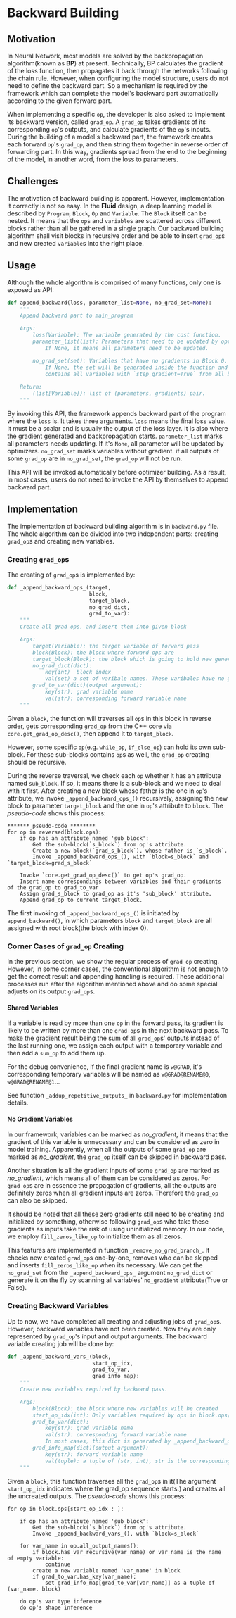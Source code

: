 # Backward Building

## Motivation

In Neural Network, most models are solved by the backpropagation algorithm(known as **BP**) at present. Technically, BP calculates the gradient of the loss function, then propagates it back through the networks following the chain rule. However, when configuring the model structure, users do not need to define the backward part. So a mechanism is required by the framework which can complete the model's backward part automatically according to the given forward part.

When implementing a specific `op`, the developer is also asked to implement its backward version, called `grad_op`. A `grad_op` takes gradients of its corresponding `op`'s outputs, and calculate gradients of the `op`'s inputs. During the building of a model's backward part, the framework creates each forward `op`'s `grad_op`, and then string them together in reverse order of forwarding part. In this way, gradients spread from the end to the beginning of the model, in another word, from the loss to parameters.

## Challenges

The motivation of backward building is apparent. However, implementation it correctly is not so easy. In the **Fluid** design, a deep learning model is described by `Program`, `Block`, `Op` and `Variable`. The `Block` itself can be nested. It means that the `op`s and `variable`s are scattered across different blocks rather than all be gathered in a single graph. Our backward building algorithm shall visit blocks in recursive order and be able to insert `grad_op`s and new created `variable`s into the right place. 

## Usage

Although the whole algorithm is comprised of many functions, only one is exposed as API:

```python
def append_backward(loss, parameter_list=None, no_grad_set=None):
    """
    Append backward part to main_program

    Args:
        loss(Variable): The variable generated by the cost function.
        parameter_list(list): Parameters that need to be updated by optimizers.
            If None, it means all parameters need to be updated.

        no_grad_set(set): Variables that have no gradients in Block 0. 
            If None, the set will be generated inside the function and 
            contains all variables with `step_gradient=True` from all blocks.
        
    Return:
        (list[Variable]): list of (parameters, gradients) pair.
    """
```

By invoking this API, the framework appends backward part of the program where the `loss` is. It takes three arguments. `loss` means the final loss value. It must be a scalar and is usually the output of the loss layer. It is also where the gradient generated and backpropagation starts. `parameter_list` marks all parameters needs updating. If it's `None`, all parameter will be updated by optimizers. `no_grad_set` marks variables without gradient. if all outputs of some `grad_op` are in `no_grad_set`, the `grad_op` will not be run.

This API will be invoked automatically before optimizer building. 
As a result, in most cases, users do not need to invoke the API by themselves to append backward part.

## Implementation

The implementation of backward building algorithm is in `backward.py` file. The whole algorithm can be divided into two independent parts: creating `grad_op`s and creating new variables. 

### Creating `grad_op`s

The creating of `grad_op`s is implemented by:

```python
def _append_backward_ops_(target,
                          block,
                          target_block,
                          no_grad_dict,
                          grad_to_var):
    """
    Create all grad ops, and insert them into given block

    Args:
        target(Variable): the target variable of forward pass
        block(Block): the block where forward ops are
        target_block(Block): the block which is going to hold new generated grad ops
        no_grad_dict(dict): 
            key(int)  block index
            val(set) a set of varibale names. These varibales have no gradient
        grad_to_var(dict)(output argument):
            key(str): grad variable name
            val(str): corresponding forward variable name
    """
```

Given a `block`, the function will traverses all `op`s in this block in reverse order, gets corresponding `grad_op` from the C++ core via `core.get_grad_op_desc()`, then append it to `target_block`. 

However, some specific `op`(e.g. `while_op`, `if_else_op`) can hold its own sub-block. For these sub-blocks contains `op`s as well, the `grad_op` creating should be recursive.

During the reverse traversal, we check each `op` whether it has an attribute named `sub_block`. If so, it means there is a sub-block and we need to deal with it first. After creating a new block whose father is the one in `op`'s attribute, we invoke `_append_backward_ops_()` recursively, assigning the new block to parameter `target_block` and the one in `op`'s attribute to `block`. The *pseudo-code* shows this process:

```
******* pseudo-code ********
for op in reversed(block.ops):
    if op has an attribute named 'sub_block':
        Get the sub-block(`s_block`) from op's attribute.
        Create a new block(`grad_s_block`), whose father is `s_block`.
        Invoke _append_backward_ops_(), with `block=s_block` and `target_block=grad_s_block`
    
    Invoke `core.get_grad_op_desc()` to get op's grad_op.
    Insert name correspondings between variables and their gradients of the grad_op to grad_to_var
    Assign grad_s_block to grad_op as it's 'sub_block' attribute.
    Append grad_op to current target_block.
```

The first invoking of `_append_backward_ops_()` is initiated by `append_backward()`, in which parameters `block` and `target_block` are all assigned with root block(the block with index 0).

### Corner Cases of `grad_op` Creating

In the previous section, we show the regular process of `grad_op` creating. However, in some corner cases, the conventional algorithm is not enough to get the correct result and appending handling is required. These additional processes run after the algorithm mentioned above and do some special adjusts on its output `grad_op`s.

#### Shared Variables

If a variable is read by more than one `op` in the forward pass, its gradient is likely to be written by more than one `grad_op`s in the next backward pass. To make the gradient result being the sum of all `grad_op`s' outputs instead of the last running one, we assign each output with a temporary variable and then add a `sum_op` to add them up. 

For the debug convenience, if the final gradient name is `w@GRAD`, it's corresponding temporary variables will be named as `w@GRAD@RENAME@0`, `w@GRAD@RENAME@1`...

See function `_addup_repetitive_outputs_` in `backward.py` for implementation details.

#### No Gradient Variables

In our framework, variables can be marked as *no_gradient*, it means that the gradient of this variable is unnecessary and can be considered as zero in model training. Apparently, when all the outputs of some `grad_op` are marked as *no_gradient*, the `grad_op` itself can be skipped in backward pass. 

Another situation is all the gradient inputs of some `grad_op` are marked as *no_gradient*, which means all of them can be considered as zeros. For `grad_op`s are in essence the propagation of gradients, all the outputs are definitely zeros when all gradient inputs are zeros. Therefore the `grad_op` can also be skipped.

It should be noted that all these zero gradients still need to be creating and initialized by something, otherwise following `grad_op`s who take these gradients as inputs take the risk of using uninitialized memory. In our code, we employ `fill_zeros_like_op` to initialize them as all zeros. 

This features are implemented in function `_remove_no_grad_branch_`. It checks new created `grad_op`s one-by-one, removes who can be skipped and inserts `fill_zeros_like_op` when its necessary. We can get the `no_grad_set` from the `_append_backward_ops_` argument `no_grad_dict` or generate it on the fly by scanning all variables' `no_gradient` attribute(True or False). 

### Creating Backward Variables

Up to now, we have completed all creating and adjusting jobs of `grad_op`s. However, backward variables have not been created. Now they are only represented by `grad_op`'s input and output arguments. The backward variable creating job will be done by:

```python
def _append_backward_vars_(block, 
                           start_op_idx, 
                           grad_to_var, 
                           grad_info_map):
    """
    Create new variables required by backward pass.

    Args:
        block(Block): the block where new variables will be created
        start_op_idx(int): Only variables required by ops in block.ops[start_op_idx : ] will be created
        grad_to_var(dict):
            key(str): grad variable name
            val(str): corresponding forward variable name
            In most cases, this dict is generated by _append_backward_ops_()
        grad_info_map(dict)(output argument):
            key(str): forward variable name
            val(tuple): a tuple of (str, int), str is the corresponding grad name, int is the block index
    """
```

Given a `block`, this function traverses all the `grad_op`s in it(The argument `start_op_idx` indicates where the grad_op sequence starts.) and creates all the uncreated outputs. The *pseudo-code* shows this process:

```
for op in block.ops[start_op_idx : ]:

    if op has an attribute named 'sub_block':
        Get the sub-block(`s_block`) from op's attribute.
        Invoke _append_backward_vars_(), with `block=s_block`
        
    for var_name in op.all_output_names():
        if block.has_var_recursive(var_name) or var_name is the name of empty variable:
            continue
        create a new variable named 'var_name' in block
        if grad_to_var.has_key(var_name):
            set grad_info_map[grad_to_var[var_name]] as a tuple of (var_name. block)
            
    do op's var type inference
    do op's shape inference
```
